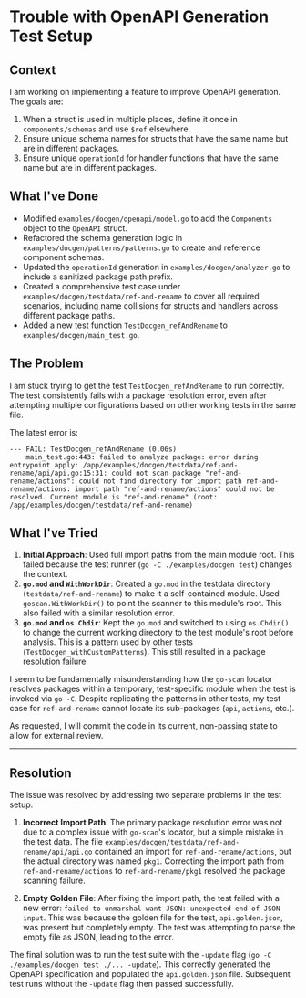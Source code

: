 # Trouble with OpenAPI Generation Test Setup

## Context

I am working on implementing a feature to improve OpenAPI generation. The goals are:
1.  When a struct is used in multiple places, define it once in `components/schemas` and use `$ref` elsewhere.
2.  Ensure unique schema names for structs that have the same name but are in different packages.
3.  Ensure unique `operationId` for handler functions that have the same name but are in different packages.

## What I've Done

-   Modified `examples/docgen/openapi/model.go` to add the `Components` object to the `OpenAPI` struct.
-   Refactored the schema generation logic in `examples/docgen/patterns/patterns.go` to create and reference component schemas.
-   Updated the `operationId` generation in `examples/docgen/analyzer.go` to include a sanitized package path prefix.
-   Created a comprehensive test case under `examples/docgen/testdata/ref-and-rename` to cover all required scenarios, including name collisions for structs and handlers across different package paths.
-   Added a new test function `TestDocgen_refAndRename` to `examples/docgen/main_test.go`.

## The Problem

I am stuck trying to get the test `TestDocgen_refAndRename` to run correctly. The test consistently fails with a package resolution error, even after attempting multiple configurations based on other working tests in the same file.

The latest error is:
```
--- FAIL: TestDocgen_refAndRename (0.06s)
    main_test.go:443: failed to analyze package: error during entrypoint apply: /app/examples/docgen/testdata/ref-and-rename/api/api.go:15:31: could not scan package "ref-and-rename/actions": could not find directory for import path ref-and-rename/actions: import path "ref-and-rename/actions" could not be resolved. Current module is "ref-and-rename" (root: /app/examples/docgen/testdata/ref-and-rename)
```

## What I've Tried

1.  **Initial Approach**: Used full import paths from the main module root. This failed because the test runner (`go -C ./examples/docgen test`) changes the context.
2.  **`go.mod` and `WithWorkDir`**: Created a `go.mod` in the testdata directory (`testdata/ref-and-rename`) to make it a self-contained module. Used `goscan.WithWorkDir()` to point the scanner to this module's root. This also failed with a similar resolution error.
3.  **`go.mod` and `os.Chdir`**: Kept the `go.mod` and switched to using `os.Chdir()` to change the current working directory to the test module's root before analysis. This is a pattern used by other tests (`TestDocgen_withCustomPatterns`). This still resulted in a package resolution failure.

I seem to be fundamentally misunderstanding how the `go-scan` locator resolves packages within a temporary, test-specific module when the test is invoked via `go -C`. Despite replicating the patterns in other tests, my test case for `ref-and-rename` cannot locate its sub-packages (`api`, `actions`, etc.).

As requested, I will commit the code in its current, non-passing state to allow for external review.

---

## Resolution

The issue was resolved by addressing two separate problems in the test setup.

1.  **Incorrect Import Path**: The primary package resolution error was not due to a complex issue with `go-scan`'s locator, but a simple mistake in the test data. The file `examples/docgen/testdata/ref-and-rename/api/api.go` contained an import for `ref-and-rename/actions`, but the actual directory was named `pkg1`. Correcting the import path from `ref-and-rename/actions` to `ref-and-rename/pkg1` resolved the package scanning failure.

2.  **Empty Golden File**: After fixing the import path, the test failed with a new error: `failed to unmarshal want JSON: unexpected end of JSON input`. This was because the golden file for the test, `api.golden.json`, was present but completely empty. The test was attempting to parse the empty file as JSON, leading to the error.

The final solution was to run the test suite with the `-update` flag (`go -C ./examples/docgen test ./... -update`). This correctly generated the OpenAPI specification and populated the `api.golden.json` file. Subsequent test runs without the `-update` flag then passed successfully.
